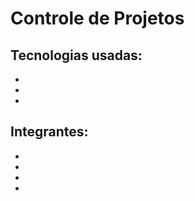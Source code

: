 # Controle de Projetos

## Tecnologias usadas:
- 
- 
- 

## Integrantes:
- []()
- []()
- []()
- []()
